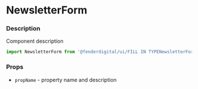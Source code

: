 # NewsletterForm

### Description
Component description

```js
import NewsletterForm from '@fenderdigital/ui/FILL IN TYPENewsletterForm';
```

### Props
* `propName` - property name and description 
